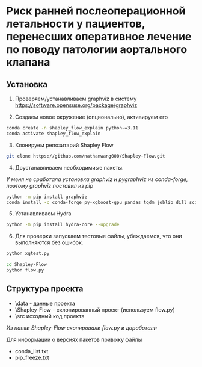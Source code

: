 # Риск ранней послеоперационной летальности у пациентов, перенесших оперативное лечение по поводу патологии аортального клапана

## Установка
1. Проверяем/устанавливаем graphviz в систему
https://software.opensuse.org/package/graphviz

2. Создаем новое окружение (опционально), активируем его
``` bash
conda create -n shapley_flow_explain python~=3.11
conda activate shapley_flow_explain
```
3. Клонируем репозитарий Shapley Flow
``` bash
git clone https://github.com/nathanwang000/Shapley-Flow.git
```
4. Доустанавливаем необходимиые пакеты.

_У меня не сработала установка graphviz и pygraphviz из conda-forge, поэтому graphviz поставил из pip_
``` bash
python -m pip install graphviz
conda install -c conda-forge py-xgboost-gpu pandas tqdm joblib dill scikit-learn pygraphviz
```
5. Устанавливаем Hydra
```bash
python -m pip install hydra-core --upgrade
```
6. Для проверки запускаем тестовые файлы, убеждаемся, что они выполняются без ошибок.
``` bash
python xgtest.py

cd Shapley-Flow
python flow.py
```
## Структура проекта

- \data - данные проекта
- \Shapley-Flow - склонированный проект (используем flow.py)
- \src исходный код проекта

_Из папки Shapley-Flow скопировали flow.py и доработали_

Для информации о версиях пакетов привожу файлы
 - conda_list.txt
 - pip_freeze.txt
